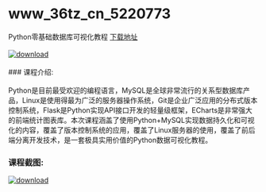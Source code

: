 # www_36tz_cn_5220773
Python零基础数据库可视化教程
[下载地址](http://www.36tz.cn/article/5220773 "下载地址")
<br/></br>[![download](http://36tz.cn/muke_img/2021_08_1-40-300x158.png "下载地址")](http://www.36tz.cn/article/5220773 "下载地址")
<br/></br>### 课程介绍:<br/></br>Python是目前最受欢迎的编程语言，MySQL是全球非常流行的关系型数据库产品，Linux是使用得最为广泛的服务器操作系统，Git是企业广泛应用的分布式版本控制系统，Flask是Python实现API接口开发的轻量级框架，ECharts是非常强大的前端统计图表库。本次课程涵盖了使用Python+MySQL实现数据持久化和可视化的内容，覆盖了版本控制系统的应用，覆盖了Linux服务器的使用，覆盖了前后端分离开发技术，是一套极具实用价值的Python数据可视化教程。

### 课程截图:
[![download](http://36tz.cn/muke_img/2021_08_2-37.png "下载地址")](http://www.36tz.cn/article/5220773 "下载地址")
